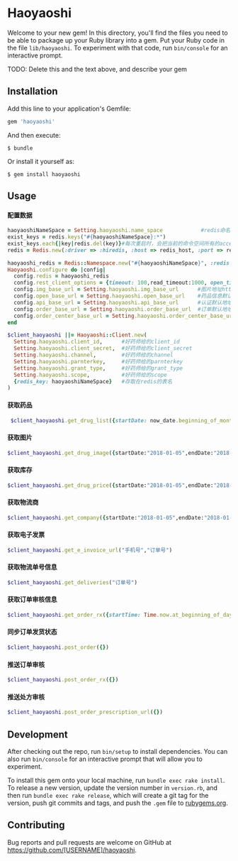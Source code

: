 # Haoyaoshi

Welcome to your new gem! In this directory, you'll find the files you need to be able to package up your Ruby library into a gem. Put your Ruby code in the file `lib/haoyaoshi`. To experiment with that code, run `bin/console` for an interactive prompt.

TODO: Delete this and the text above, and describe your gem

## Installation

Add this line to your application's Gemfile:

```ruby
gem 'haoyaoshi'
```

And then execute:

    $ bundle

Or install it yourself as:

    $ gem install haoyaoshi

## Usage

#### 配置数据
```ruby
haoyaoshiNameSpace = Setting.haoyaoshi.name_space            #redis命名空间
exist_keys = redis.keys("#{haoyaoshiNameSpace}:*")           
exist_keys.each{|key|redis.del(key)}#每次重启时，会把当前的命令空间所有的access_token 清除掉。
redis = Redis.new(:driver => :hiredis, :host => redis_host, :port => redis_port, :db => 15, password: redis_password )

haoyaoshi_redis = Redis::Namespace.new("#{haoyaoshiNameSpace}", :redis => redis)
Haoyaoshi.configure do |config|
  config.redis = haoyaoshi_redis
  config.rest_client_options = {timeout: 100,read_timeout:1000, open_timeout: 100, verify_ssl: true}
  config.img_base_url = Setting.haoyaoshi.img_base_url      #图片地址http://img01.img.ehaoyao.com/
  config.open_base_url = Setting.haoyaoshi.open_base_url    #药品信息默认地址 http://test.api.goodscenter.ehaoyao.com
  config.api_base_url = Setting.haoyaoshi.api_base_url      #认证默认地址  https://api.ehaoyao.com/uat
  config.order_base_url = Setting.haoyaoshi.order_base_url  #订单默认地址https://api.ehaoyao.com/uat
  config.order_center_base_url = Setting.haoyaoshi.order_center_base_url #订单视客默认地址 https://internal.api.ehaoyao.com
end

$client_haoyaoshi ||= Haoyaoshi::Client.new(
  Setting.haoyaoshi.client_id,      #好药师给的client_id
  Setting.haoyaoshi.client_secret,  #好药师给的client_secret
  Setting.haoyaoshi.channel,        #好药师给的channel
  Setting.haoyaoshi.parnterkey,     #好药师给的parnterkey
  Setting.haoyaoshi.grant_type,     #好药师给的grant_type
  Setting.haoyaoshi.scope,          #好药师给的scope
  {redis_key: haoyaoshiNameSpace}   #存取在redis的表名
)
```
#### 获取药品
```ruby
 $client_haoyaoshi.get_drug_list({startDate: now_date.beginning_of_month.try(:strftime,"%Y-%m-%d"), endDate: now_date.end_of_month.try(:strftime,"%Y-%m-%d")})
```
#### 获取图片
```ruby
$client_haoyaoshi.get_drug_image({startDate:"2018-01-05",endDate:"2018-01-05"})
```
#### 获取库存
```ruby
$client_haoyaoshi.get_drug_price({startDate:"2018-01-05",endDate:"2018-01-05"})
```
#### 获取物流商
```ruby
$client_haoyaoshi.get_company({startDate:"2018-01-05",endDate:"2018-01-05"})
```

#### 获取电子发票
```ruby
$client_haoyaoshi.get_e_invoice_url("手机号","订单号")
```

#### 获取物流单号信息
```ruby
$client_haoyaoshi.get_deliveries("订单号")
```

#### 获取订单审核信息
```ruby
$client_haoyaoshi.get_order_rx({startTime: Time.now.at_beginning_of_day.try(:strftime,"%Y-%m-%d %H:%M:%S"),endTime: Time.now.try(:strftime,"%Y-%m-%d %H:%M:%S"),pageIndex: 1, pageSize: 20})
```
#### 同步订单发货状态
```ruby
$client_haoyaoshi.post_order({})
```

#### 推送订单审核
```ruby
$client_haoyaoshi.post_order_rx({})
```

#### 推送处方审核
```ruby
$client_haoyaoshi.post_order_prescription_url({})
```
## Development

After checking out the repo, run `bin/setup` to install dependencies. You can also run `bin/console` for an interactive prompt that will allow you to experiment.

To install this gem onto your local machine, run `bundle exec rake install`. To release a new version, update the version number in `version.rb`, and then run `bundle exec rake release`, which will create a git tag for the version, push git commits and tags, and push the `.gem` file to [rubygems.org](https://rubygems.org).

## Contributing

Bug reports and pull requests are welcome on GitHub at https://github.com/[USERNAME]/haoyaoshi.

